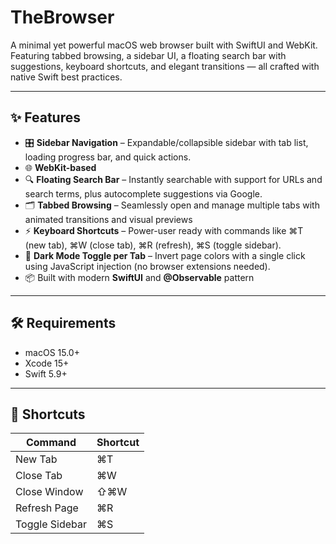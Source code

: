 # TheBrowser

A minimal yet powerful macOS web browser built with SwiftUI and WebKit. Featuring tabbed browsing, a sidebar UI, a floating search bar with suggestions, keyboard shortcuts, and elegant transitions — all crafted with native Swift best practices.

---

## ✨ Features

- 🎛️ **Sidebar Navigation** – Expandable/collapsible sidebar with tab list, loading progress bar, and quick actions.
- 🌐 **WebKit-based**
- 🔍 **Floating Search Bar** – Instantly searchable with support for URLs and search terms, plus autocomplete suggestions via Google.
- 🗂️ **Tabbed Browsing** – Seamlessly open and manage multiple tabs with animated transitions and visual previews
- ⚡ **Keyboard Shortcuts** – Power-user ready with commands like ⌘T (new tab), ⌘W (close tab), ⌘R (refresh), ⌘S (toggle sidebar).
- 🎨 **Dark Mode Toggle per Tab** – Invert page colors with a single click using JavaScript injection (no browser extensions needed).
- 📦 Built with modern **SwiftUI** and **@Observable** pattern

---

## 🛠️ Requirements

- macOS 15.0+
- Xcode 15+
- Swift 5.9+

---

## 🧩 Shortcuts

| Command                  | Shortcut            |
|--------------------------|---------------------|
| New Tab                  | ⌘T                  |
| Close Tab                | ⌘W                  |
| Close Window             | ⇧⌘W                |
| Refresh Page             | ⌘R                  |
| Toggle Sidebar           | ⌘S                  |
